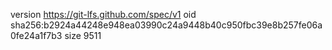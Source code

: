version https://git-lfs.github.com/spec/v1
oid sha256:b2924a44248e948ea03990c24a9448b40c950fbc39e8b257fe06a0fe24a1f7b3
size 9511
